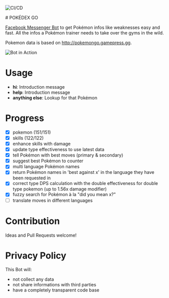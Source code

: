 ![CI/CD](https://github.com/pssgoifo/pokedex-go/workflows/CI/CD/badge.svg)

# POKÉDEX GO 


[Facebook Messenger Bot](https://www.facebook.com/pokemondexgo) to get Pokémon infos like weaknesses easy and fast. All the infos a Pokémon trainer needs to take over the gyms in the wild.

Pokemon data is based on http://pokemongo.gamepress.gg.

![Bot in Action](https://gifyu.com/images/pokedex-go-1.0.gif)

# Usage

- **hi**: Introduction message
- **help**: Introduction message
- **anything else**: Lookup for that Pokémon

# Progress

- [x] pokemon (151/151)
- [x] skills (122/122)
- [x] enhance skills with damage
- [x] update type effectiveness to use latest data
- [x] tell Pokémon with best moves (primary & secondary)
- [x] suggest best Pokémon to counter
- [x] multi language Pokémon names
- [x] return Pokémon names in 'best against x' in the language they have been requested in
- [x] correct type DPS calculation with the double effectiveness for double type pokemon (up to 1.56x damage modifier)
- [x] fuzzy search for Pokémon à la "did you mean x?"
- [ ] translate moves in different languages

# Contribution

Ideas and Pull Requests welcome!

# Privacy Policy

This Bot will:

- not collect any data
- not share informations with third parties
- have a completely transparent code base
